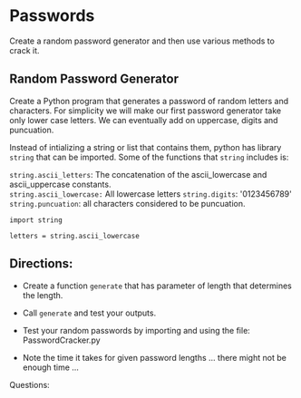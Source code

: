 # Passwords
Create a random password generator and then use various methods to crack it.  

## Random Password Generator
Create a Python program that generates a password of random letters and characters.  For simplicity we will make our first password generator take only lower case letters. We can eventually add on uppercase, digits and puncuation.  

Instead of intializing a string or list that contains them, python has library `string` that can be imported.  Some of the functions that `string` includes is:

`string.ascii_letters`: The concatenation of the ascii_lowercase and ascii_uppercase constants.  
`string.ascii_lowercase:` All lowercase letters
`string.digits`: '0123456789'  
`string.puncuation`: all characters considered to be puncuation.  

```
import string

letters = string.ascii_lowercase

```

## Directions:
- Create a function `generate` that has parameter of length that determines the length.  
- Call `generate` and test your outputs.  

- Test your random passwords by importing and using the file: PasswordCracker.py
- Note the time it takes for given password lengths ... there might not be enough time ...


Questions:  


